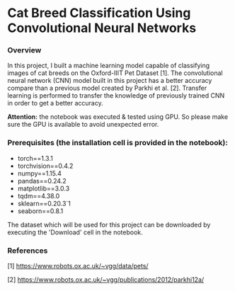 # Cat Breed Classification Using Convolutional Neural Networks

### Overview

In this project, I built a machine learning model capable of classifying images of cat breeds on the Oxford-IIIT Pet Dataset [1]. The convolutional neural network (CNN) model built in this project has a better accuracy compare than a previous model created by Parkhi et al. [2]. Transfer learning is performed to transfer the knowledge of previously trained CNN in order to get a better accuracy.

**Attention:** the notebook was executed & tested using GPU. So please make sure the GPU is available to avoid unexpected error.

### Prerequisites (the installation cell is provided in the notebook):

- torch==1.3.1
- torchvision==0.4.2
- numpy==1.15.4
- pandas==0.24.2
- matplotlib==3.0.3
- tqdm==4.38.0
- sklearn==0.20.3`1
- seaborn==0.8.1

The dataset which will be used for this project can be downloaded by executing the 'Download' cell in the notebook.


### References
[1] https://www.robots.ox.ac.uk/~vgg/data/pets/

[2] https://www.robots.ox.ac.uk/~vgg/publications/2012/parkhi12a/